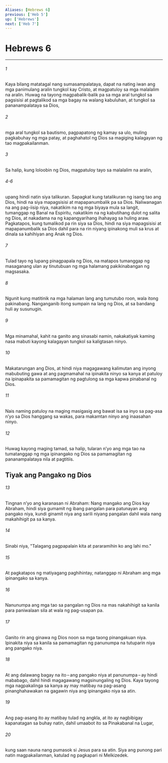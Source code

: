 ```yaml
---
Aliases: [Hebrews 6]
previous: ['Heb 5']
up: ['Hebrews']
next: ['Heb 7']
---
```

# Hebrews 6

***

###### 1
Kaya bilang matatagal nang sumasampalataya, dapat na nating iwan ang mga panimulang aralin tungkol kay Cristo, at magpatuloy sa mga malalalim na aralin. Huwag na tayong magpabalik-balik pa sa mga aral tungkol sa pagsisisi at pagtalikod sa mga bagay na walang kabuluhan, at tungkol sa pananampalataya sa Dios, 

###### 2
mga aral tungkol sa bautismo, pagpapatong ng kamay sa ulo, muling pagkabuhay ng mga patay, at paghahatol ng Dios sa magiging kalagayan ng tao magpakailanman. 

###### 3
Sa halip, kung loloobin ng Dios, magpatuloy tayo sa malalalim na aralin, 

###### 4-6
upang hindi natin siya talikuran. Sapagkat kung tatalikuran ng isang tao ang Dios, hindi na siya mapagsisisi at mapapanumbalik pa sa Dios. Naliwanagan na ang pag-iisip niya, nakatikim na ng mga biyaya mula sa langit, tumanggap ng Banal na Espiritu, nakatikim na ng kabutihang dulot ng salita ng Dios, at nakadama na ng kapangyarihang ihahayag sa huling araw. Pagkatapos, kung tumalikod pa rin siya sa Dios, hindi na siya mapagsisisi at mapapanumbalik sa Dios dahil para na rin niyang ipinakong muli sa krus at dinala sa kahihiyan ang Anak ng Dios. 

###### 7
Tulad tayo ng lupang pinagpapala ng Dios, na matapos tumanggap ng masaganang ulan ay tinutubuan ng mga halamang pakikinabangan ng magsasaka. 

###### 8
Ngunit kung matitinik na mga halaman lang ang tumutubo roon, wala itong pakinabang. Nanganganib itong sumpain na lang ng Dios, at sa bandang huli ay susunugin. 

###### 9
Mga minamahal, kahit na ganito ang sinasabi namin, nakakatiyak kaming nasa mabuti kayong kalagayan tungkol sa kaligtasan ninyo. 

###### 10
Makatarungan ang Dios, at hindi niya magagawang kalimutan ang inyong mabubuting gawa at ang pagmamahal na ipinakita ninyo sa kanya at patuloy na ipinapakita sa pamamagitan ng pagtulong sa mga kapwa pinabanal ng Dios. 

###### 11
Nais naming patuloy na maging masigasig ang bawat isa sa inyo sa pag-asa nʼyo sa Dios hanggang sa wakas, para makamtan ninyo ang inaasahan ninyo. 

###### 12
Huwag kayong maging tamad, sa halip, tularan nʼyo ang mga tao na tumatanggap ng mga ipinangako ng Dios sa pamamagitan ng pananampalataya nila at pagtitiis.

## Tiyak ang Pangako ng Dios 

###### 13
Tingnan nʼyo ang karanasan ni Abraham: Nang mangako ang Dios kay Abraham, hindi siya gumamit ng ibang pangalan para patunayan ang pangako niya, kundi ginamit niya ang sarili niyang pangalan dahil wala nang makahihigit pa sa kanya. 

###### 14
Sinabi niya, "Talagang pagpapalain kita at pararamihin ko ang lahi mo." 

###### 15
At pagkatapos ng matiyagang paghihintay, natanggap ni Abraham ang mga ipinangako sa kanya. 

###### 16
Nanunumpa ang mga tao sa pangalan ng Dios na mas nakahihigit sa kanila para paniwalaan sila at wala ng pag-usapan pa. 

###### 17
Ganito rin ang ginawa ng Dios noon sa mga taong pinangakuan niya. Ipinakita niya sa kanila sa pamamagitan ng panunumpa na tutuparin niya ang pangako niya. 

###### 18
At ang dalawang bagay na ito – ang pangako niya at panunumpa – ay hindi mababago, dahil hindi magagawang magsinungaling ng Dios. Kaya tayong mga nagpakalinga sa kanya ay may matibay na pag-asang pinanghahawakan na gagawin niya ang ipinangako niya sa atin. 

###### 19
Ang pag-asang ito ay matibay tulad ng angkla, at ito ay nagbibigay kapanatagan sa buhay natin, dahil umaabot ito sa Pinakabanal na Lugar, 

###### 20
kung saan nauna nang pumasok si Jesus para sa atin. Siya ang punong pari natin magpakailanman, katulad ng pagkapari ni Melkizedek.
